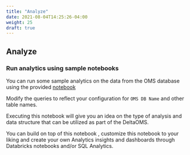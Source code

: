 ```yaml
---
title: "Analyze"
date: 2021-08-04T14:25:26-04:00
weight: 25
draft: true
---
```


## Analyze

### Run analytics using sample notebooks

You can run some sample analytics on the data from the OMS database 
using the provided [notebook](/assets/DeltaOMS_SQL_Analytics.sql)

Modify the queries to reflect your configuration for 
`OMS DB Name` and other table names.

Executing this notebook will give you an idea on the type of analysis and data structure that can 
be utilized as part of the DeltaOMS.

You can build on top of this notebook , customize this notebook to your liking and 
create your own Analytics insights and dashboards through Databricks notebooks and/or SQL Analytics.

